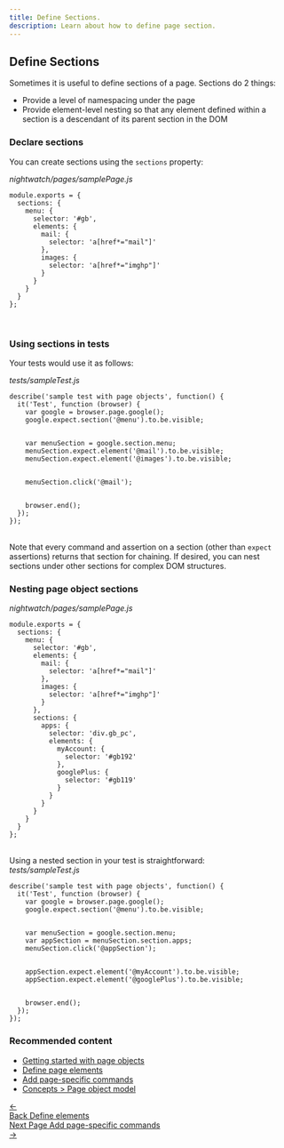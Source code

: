 ```yaml
---
title: Define Sections.
description: Learn about how to define page section.
---
```

## Define Sections

Sometimes it is useful to define sections of a page. Sections do 2 things:

* Provide a level of namespacing under the page
* Provide element-level nesting so that any element defined within a section is a descendant of its parent section in the DOM

### Declare sections
You can create sections using the `sections` property:

<div class="sample-test"><i>nightwatch/pages/samplePage.js</i>
<pre class="line-numbers" data-language="javascript"><code class="language-javascript">module.exports = {
  sections: {
    menu: {
      selector: '#gb',
      elements: {
        mail: {
          selector: 'a[href*="mail"]'
        },
        images: {
          selector: 'a[href*="imghp"]'
        }
      }
    }
  }
};
</code></pre></div>

<br>

### Using sections in tests

Your tests would use it as follows:

<div class="sample-test"><i>tests/sampleTest.js</i>
<pre class="line-numbers" data-language="javascript"><code class="language-javascript">describe('sample test with page objects', function() {
  it('Test', function (browser) {
    var google = browser.page.google();
    google.expect.section('@menu').to.be.visible;
    <br>
    var menuSection = google.section.menu;
    menuSection.expect.element('@mail').to.be.visible;
    menuSection.expect.element('@images').to.be.visible;
    <br>
    menuSection.click('@mail');
    <br>
    browser.end();
  });
});
</code></pre></div>

<br>
<div class="alert alert-info">
Note that every command and assertion on a section (other than <code>expect</code> assertions) returns that section for chaining. If desired, you can nest sections under other sections for complex DOM structures.
</div>

### Nesting page object sections

<div class="sample-test"><i>nightwatch/pages/samplePage.js</i>
<pre class="line-numbers" data-language="javascript"><code class="language-javascript">module.exports = {
  sections: {
    menu: {
      selector: '#gb',
      elements: {
        mail: {
          selector: 'a[href*="mail"]'
        },
        images: {
          selector: 'a[href*="imghp"]'
        }
      },
      sections: {
        apps: {
          selector: 'div.gb_pc',
          elements: {
            myAccount: {
              selector: '#gb192'
            },
            googlePlus: {
              selector: '#gb119'
            }
          }
        }
      }
    }
  }
};
</code></pre></div>

<br>
Using a nested section in your test is straightforward:

<div class="sample-test"><i>tests/sampleTest.js</i>
<pre class="line-numbers" data-language="javascript"><code class="language-javascript">describe('sample test with page objects', function() {
  it('Test', function (browser) {
    var google = browser.page.google();
    google.expect.section('@menu').to.be.visible;
    <br>
    var menuSection = google.section.menu;
    var appSection = menuSection.section.apps;
    menuSection.click('@appSection');
    <br>
    appSection.expect.element('@myAccount').to.be.visible;
    appSection.expect.element('@googlePlus').to.be.visible;
    <br>
    browser.end();
  });
});
</code></pre></div>

### Recommended content
- [Getting started with page objects](/guide/using-page-objects/getting-started.html)
- [Define page elements](/guide/using-page-objects/defining-elements.html)
- [Add page-specific commands](/guide/using-page-objects/writing-page-specific-commands.html)
- [Concepts > Page object model](/guide/concepts/page-object-model.html)

 <div class="doc-pagination pt-40">
  <div class="previous">
    <a href="/guide/using-page-objects/defining-elements.html">
      <span>←</span>
        <div class="d-flex flex-column">
          <span class="smallT">Back</span>
          <span class="bigT">Define elements</span>
        </div>
    </a>
  </div>
  <div class="next">
    <a href="/guide/using-page-objects/writing-page-specific-commands.html">
        <div class="d-flex flex-column">
          <span class="smallT">Next Page</span>
          <span class="bigT">Add page-specific commands</span>
        </div>
        <span>→</span>
    </a>
  </div>
</div>